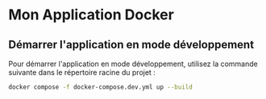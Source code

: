 # Mon Application Docker

## Démarrer l'application en mode développement

Pour démarrer l'application en mode développement, utilisez la commande suivante dans le répertoire racine du projet :

```bash
docker compose -f docker-compose.dev.yml up --build
```
